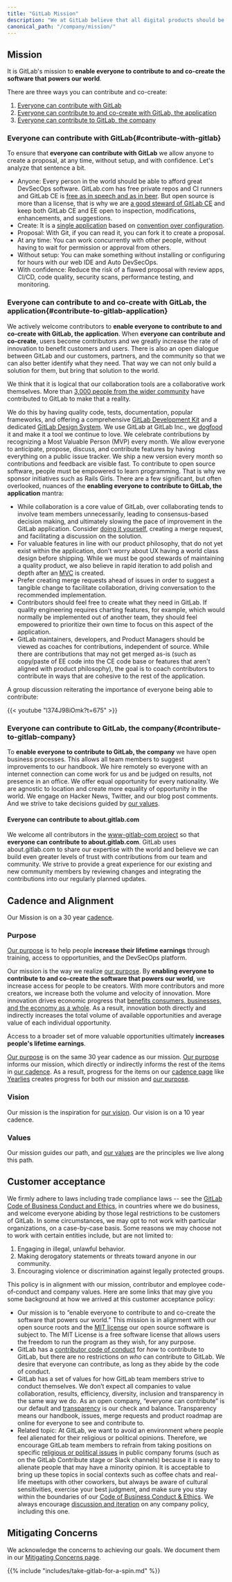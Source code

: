```yaml
---
title: "GitLab Mission"
description: "We at GitLab believe that all digital products should be open to contributions; from legal documents to movie scripts, and from websites to chip designs."
canonical_path: "/company/mission/"
---
```


## Mission

It is GitLab's mission to **enable everyone to contribute to and co-create the software that powers our world**.

There are three ways you can contribute and co-create:

1. [Everyone can contribute with GitLab](/handbook/company/mission/#contribute-with-gitlab)
1. [Everyone can contribute to and co-create with GitLab, the application](/handbook/company/mission/#contribute-to-gitlab-application)
1. [Everyone can contribute to GitLab, the company](/handbook/company/mission/#contribute-to-gitlab-company)

### Everyone can contribute with GitLab{#contribute-with-gitlab}

To ensure that **everyone can contribute with GitLab** we allow anyone to create a proposal, at any time, without setup, and with confidence. Let's analyze that sentence a bit.
- Anyone: Every person in the world should be able to afford great DevSecOps software. GitLab.com has free private repos and CI runners and GitLab CE is [free as in speech and as in beer](http://www.howtogeek.com/31717/what-do-the-phrases-free-speech-vs.-free-beer-really-mean/). But open source is more than a license, that is why we are [a good steward of GitLab CE](/handbook/company/stewardship/) and keep both GitLab CE and EE open to inspection, modifications, enhancements, and suggestions.
- Create: It is a [single application](/handbook/product/single-application/) based on [convention over configuration](/handbook/product/product-principles/#convention-over-configuration).
- Proposal: With Git, if you can read it, you can fork it to create a proposal.
- At any time: You can work concurrently with other people, without having to wait for permission or approval from others.
- Without setup: You can make something without installing or configuring for hours with our web IDE and Auto DevSecOps.
- With confidence: Reduce the risk of a flawed proposal with review apps, CI/CD, code quality, security scans, performance testing, and monitoring.

### Everyone can contribute to and co-create with GitLab, the application{#contribute-to-gitlab-application}

We actively welcome contributors to **enable everyone to contribute to and co-create with GitLab, the application**. When **everyone can contribute and co-create**, users become contributors and we greatly
increase the rate of innovation to benefit customers and users. There is also an open dialogue between GitLab and our customers, partners, and the community so that we can also better identify what they need. That way we can not only build a solution for them, but bring that solution to the world.

We think that it is logical that our collaboration tools are a collaborative
work themselves. More than [3,000 people from the wider community](http://contributors.gitlab.com/) have contributed to GitLab to make that a reality.

We do this by having quality code, tests, documentation, popular frameworks,
and offering a comprehensive [GitLab Development Kit](https://gitlab.com/gitlab-org/gitlab-development-kit)
and a dedicated [GitLab Design System](https://design.gitlab.com/).
We use GitLab at GitLab Inc., we [dogfood](/handbook/product/product-processes/#dogfood-everything)
it and make it a tool we continue to love. We celebrate contributions by
recognizing a Most Valuable Person (MVP) every month.
We allow everyone to anticipate, propose, discuss, and contribute features by having everything on
a public issue tracker. We ship a new version every month so contributions
and feedback are visible fast. To contribute to open source software, people
must be empowered to learn programming.
That is why we sponsor initiatives such as Rails Girls.
There are a few significant, but often overlooked, nuances of the **enabling everyone to contribute to GitLab, the application** mantra:

- While collaboration is a core value of GitLab, over collaborating tends to involve team members unnecessarily, leading to consensus-based decision making, and ultimately slowing the pace of improvement in the GitLab application. Consider [doing it yourself](/handbook/values/#collaboration), creating a merge request, and facilitating a discussion on the solution.
- For valuable features in line with our product philosophy, that do not yet exist within the application, don't worry about UX having a world class design before shipping. While we must be good stewards of maintaining a quality product, we also believe in rapid iteration to add polish and depth after an [MVC](/handbook/product/product-principles/#the-minimal-viable-change-mvc) is created.
- Prefer creating merge requests ahead of issues in order to suggest a tangible change to facilitate collaboration, driving conversation to the recommended implementation.
- Contributors should feel free to create what they need in GitLab. If quality engineering requires charting features, for example, which would normally be implemented out of another team, they should feel empowered to prioritize their own time to focus on this aspect of the application.
- GitLab maintainers, developers, and Product Managers should be viewed as coaches for contributions, independent of source. While there are contributions that may not get merged as-is (such as copy/paste of EE code into the CE code base or features that aren't aligned with product philosophy), the goal is to coach contributors to contribute in ways that are cohesive to the rest of the application.

A group discussion reiterating the importance of everyone being able to contribute:

{{< youtube "l374J98iOmk?t=675" >}}

### Everyone can contribute to GitLab, the company{#contribute-to-gitlab-company}

To **enable everyone to contribute to GitLab, the company** we have open business processes.
This allows all team members to suggest improvements to our
handbook. We hire remotely so everyone with an internet connection can come
work for us and be judged on results, not presence in an office. We offer
equal opportunity for every nationality. We are agnostic to location and
create more equality of opportunity in the world. We engage on Hacker News,
Twitter, and our blog post comments. And we strive to take decisions guided
by [our values](/handbook/values/).

#### Everyone can contribute to about.gitlab.com

We welcome all contributors in the [www-gitlab-com project](https://gitlab.com/gitlab-com/www-gitlab-com) so that **everyone can contribute to about.gitlab.com**. GitLab uses about.gitlab.com to share our expertise with the world and believe we can build even greater levels of trust with contributions from our team and community. We strive to provide a great experience for our existing and new community members by reviewing changes and integrating the contributions into our regularly planned updates.

## Cadence and Alignment

Our Mission is on a 30 year [cadence](/handbook/company/cadence/#30-years).

### Purpose

[Our purpose](/handbook/company/purpose/) is to help people **increase their lifetime earnings** through training, access to opportunities, and the DevSecOps platform.

Our mission is the way we realize [our purpose](/handbook/company/purpose/). By **enabling everyone to contribute to and co-create the software that powers our world**, we increase access for people to be creators. With more contributors and more creators, we increase both the volume and velocity of innovation. More innovation drives economic progress that [benefits consumers, businesses, and the economy as a whole](https://www.ecb.europa.eu/ecb/educational/explainers/tell-me-more/html/growth.en.html). As a result, innovation both directly and indirectly increases the total volume of available opportunities and average value of each individual opportunity.

Access to a broader set of more valuable opportunities ultimately **increases people's lifetime earnings**.

[Our purpose](/handbook/company/purpose/) is on the same 30 year cadence as our mission. [Our purpose](/handbook/company/purpose/) informs our mission, which directly or indirectly informs the rest of the items in [our cadence](/handbook/company/cadence/). As a result, progress for the items on our [cadence page](/handbook/company/cadence/) like [Yearlies](/handbook/company/yearlies/) creates progress for both our mission and [our purpose](/handbook/company/purpose/).

### Vision

Our mission is the inspiration for [our vision](/handbook/company/vision/). Our vision is on a 10 year cadence.

### Values

Our mission guides our path, and [our values](/handbook/values/) are the principles we live along this path.

## Customer acceptance

We firmly adhere to laws including trade compliance laws -- see the [GitLab Code of Business Conduct and Ethics](https://ir.gitlab.com/static-files/7d8c7eb3-cb17-4d68-a607-1b7a1fa1c95d), in countries where we do business, and welcome everyone abiding by those legal restrictions to be customers of GitLab. In some circumstances, we may opt to not work with particular organizations, on a case-by-case basis. Some reasons we may choose not to work with certain entities include, but are not limited to:

1. Engaging in illegal, unlawful behavior.
1. Making derogatory statements or threats toward anyone in our community.
1. Encouraging violence or discrimination against legally protected groups.

This policy is in alignment with our mission, contributor and employee code-of-conduct and company values. Here are some links that may give you some background at how we arrived at this customer acceptance policy:

- Our mission is to “enable everyone to contribute to and co-create the software that powers our world.” This mission is in alignment with our open source roots and the [MIT license](https://en.wikipedia.org/wiki/MIT_License) our open source software is subject to. The MIT License is a free software license that allows users the freedom to run the program as they wish, for any purpose.
- GitLab has a [contributor code of conduct](https://about.gitlab.com/community/contribute/code-of-conduct/) for *how* to contribute to GitLab, but there are no restrictions on *who* can contribute to GitLab. We desire that everyone can contribute, as long as they abide by the code of conduct.
- GitLab has a set of values for how GitLab team members strive to conduct themselves. We don’t expect all companies to value collaboration, results, efficiency, diversity, inclusion and transparency in the same way we do. As an open company, “everyone can contribute” is our default and [transparency](/handbook/values/#transparency) is our check and balance. Transparency means our handbook, issues, merge requests and product roadmap are online for everyone to see and contribute to.
- Related topic: At GitLab, we want to avoid an environment where people feel alienated for their religious or political opinions. Therefore, we encourage GitLab team members to refrain from taking positions on specific [religious or political issues](/handbook/values/#religion-and-politics-at-work) in public company forums (such as on the GitLab Contribute stage or Slack channels) because it is easy to alienate people that may have a minority opinion. It is acceptable to bring up these topics in social contexts such as coffee chats and real-life meetups with other coworkers, but always be aware of cultural sensitivities, exercise your best judgment, and make sure you stay within the boundaries of our [Code of Business Conduct & Ethics](https://ir.gitlab.com/static-files/7d8c7eb3-cb17-4d68-a607-1b7a1fa1c95d). We always encourage [discussion and iteration](/handbook/values/#anyone-and-anything-can-be-questioned) on any company policy, including this one.

## Mitigating Concerns

We acknowledge the concerns to achieving our goals. We document them in our [Mitigating Concerns page](https://internal.gitlab.com/handbook/leadership/mitigating-concerns/).

{{% include "includes/take-gitlab-for-a-spin.md" %}}
